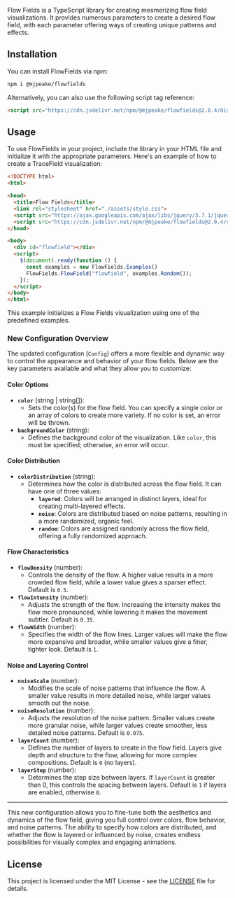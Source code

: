 Flow Fields is a TypeScript library for creating mesmerizing flow field visualizations. It provides numerous parameters to create a desired flow field, with each parameter offering ways of creating unique patterns and effects.

## Installation

You can install FlowFields via npm:
```bash
npm i @mjpeake/flowfields
```

Alternatively, you can also use the following script tag reference:
```html
<script src="https://cdn.jsdelivr.net/npm/@mjpeake/flowfields@2.0.4/dist/flowfields.js"></script>
```

## Usage

To use FlowFields in your project, include the library in your HTML file and initialize it with the appropriate parameters. Here's an example of how to create a TraceField visualization:

```html {linenos=inline}
<!DOCTYPE html>
<html>

<head>
  <title>Flow Fields</title>
  <link rel="stylesheet" href="./assets/style.css">
  <script src="https://ajax.googleapis.com/ajax/libs/jquery/3.7.1/jquery.min.js"></script>
  <script src="https://cdn.jsdelivr.net/npm/@mjpeake/flowfields@2.0.4/dist/flowfields.js"></script>
</head>

<body>
  <div id="flowfield"></div>
  <script>
    $(document).ready(function () {
      const examples = new FlowFields.Examples()
      FlowFields.FlowField("flowfield", examples.Random());
    });
  </script>
</body>
</html>
```

This example initializes a Flow Fields visualization using one of the predefined examples.

### New Configuration Overview

The updated configuration (`Config`) offers a more flexible and dynamic way to control the appearance and behavior of your flow fields. Below are the key parameters available and what they allow you to customize:

#### **Color Options**
- **`color`** (string | string[]): 
  - Sets the color(s) for the flow field. You can specify a single color or an array of colors to create more variety. If no color is set, an error will be thrown.
- **`backgroundColor`** (string):
  - Defines the background color of the visualization. Like `color`, this must be specified; otherwise, an error will occur.

#### **Color Distribution**
- **`colorDistribution`** (string):
  - Determines how the color is distributed across the flow field. It can have one of three values:
    - **`layered`**: Colors will be arranged in distinct layers, ideal for creating multi-layered effects.
    - **`noise`**: Colors are distributed based on noise patterns, resulting in a more randomized, organic feel.
    - **`random`**: Colors are assigned randomly across the flow field, offering a fully randomized approach.

#### **Flow Characteristics**
- **`flowDensity`** (number):
  - Controls the density of the flow. A higher value results in a more crowded flow field, while a lower value gives a sparser effect. Default is `0.5`.
- **`flowIntensity`** (number):
  - Adjusts the strength of the flow. Increasing the intensity makes the flow more pronounced, while lowering it makes the movement subtler. Default is `0.35`.
- **`flowWidth`** (number):
  - Specifies the width of the flow lines. Larger values will make the flow more expansive and broader, while smaller values give a finer, tighter look. Default is `1`.

#### **Noise and Layering Control**
- **`noiseScale`** (number):
  - Modifies the scale of noise patterns that influence the flow. A smaller value results in more detailed noise, while larger values smooth out the noise.
- **`noiseResolution`** (number):
  - Adjusts the resolution of the noise pattern. Smaller values create more granular noise, while larger values create smoother, less detailed noise patterns. Default is `0.075`.
- **`layerCount`** (number):
  - Defines the number of layers to create in the flow field. Layers give depth and structure to the flow, allowing for more complex compositions. Default is `0` (no layers).
- **`layerStep`** (number):
  - Determines the step size between layers. If `layerCount` is greater than 0, this controls the spacing between layers. Default is `1` if layers are enabled, otherwise `0`.

---

This new configuration allows you to fine-tune both the aesthetics and dynamics of the flow field, giving you full control over colors, flow behavior, and noise patterns. The ability to specify how colors are distributed, and whether the flow is layered or influenced by noise, creates endless possibilities for visually complex and engaging animations.

## License

This project is licensed under the MIT License - see the [LICENSE](https://github.com/mjpeake/flowfields/blob/main/LICENSE) file for details.